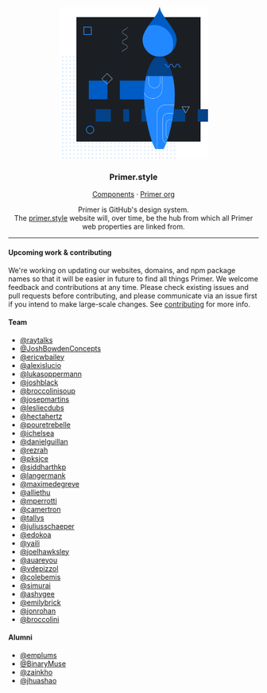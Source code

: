 <p align="center">
  <img width="300px" src="readme-style.png">
</p>

<p align="center">
  <h3 align="center">Primer.style</h3>
</p>

<p align="center">
  <a href="https://primer.style/components">Components</a>
  ·
  <a href="https://github.com/primer">Primer org</a>
</p>

<p align="center">Primer is GitHub's design system.<br /> The <a href="https://primer.style/">primer.style</a> website will, over time, be the hub from which all Primer web properties are linked from.
</p>

---

#### Upcoming work & contributing

We're working on updating our websites, domains, and npm package names so that it will be easier in future to find all things Primer. We welcome feedback and contributions at any time. Please check existing issues and pull requests before contributing, and please communicate via an issue first if you intend to make large-scale changes. See [contributing](.github/CONTRIBUTING.md) for more info.

#### Team
- [@raytalks](https://github.com/raytalks)
- [@JoshBowdenConcepts](https://github.com/JoshBowdenConcepts)
- [@ericwbailey](https://github.com/ericwbailey)
- [@alexislucio](https://github.com/alexislucio)
- [@lukasoppermann](https://github.com/lukasoppermann)
- [@joshblack](https://github.com/joshblack) 
- [@broccolinisoup](https://github.com/broccolinisoup)
- [@josepmartins](https://github.com/josepmartins)
- [@lesliecdubs](https://github.com/lesliecdubs)
- [@hectahertz](https://github.com/hectahertz)
- [@pouretrebelle](https://github.com/pouretrebelle)
- [@ichelsea](https://github.com/ichelsea)
- [@danielguillan](https://github.com/danielguillan)
- [@rezrah](https://github.com/rezrah)
- [@pksjce](https://github.com/pksjce)
- [@siddharthkp](https://github.com/siddharthkp)
- [@langermank](https://github.com/langermank)
- [@maximedegreve](https://github.com/maximedegreve)
- [@alliethu](https://github.com/alliethu)
- [@mperrotti](https://github.com/mperrotti)
- [@camertron](https://github.com/camertron)
- [@tallys](https://github.com/tallys)
- [@juliusschaeper](https://github.com/juliusschaeper)
- [@edokoa](https://github.com/edokoa)
- [@yaili](https://github.com/yaili)
- [@joelhawksley](https://github.com/joelhawksley)
- [@auareyou](https://github.com/auareyou)
- [@vdepizzol](https://github.com/vdepizzol)
- [@colebemis](https://github.com/colebemis)
- [@simurai](https://github.com/simurai)
- [@ashygee](https://github.com/ashygee)
- [@emilybrick](https://github.com/emilybrick)
- [@jonrohan](https://github.com/jonrohan)
- [@broccolini](https://github.com/broccolini)

#### Alumni
- [@emplums](https://github.com/emplums)
- [@BinaryMuse](https://github.com/BinaryMuse)
- [@zainkho](https://github.com/zainkho)
- [@jhuashao](https://github.com/jhuashao)
